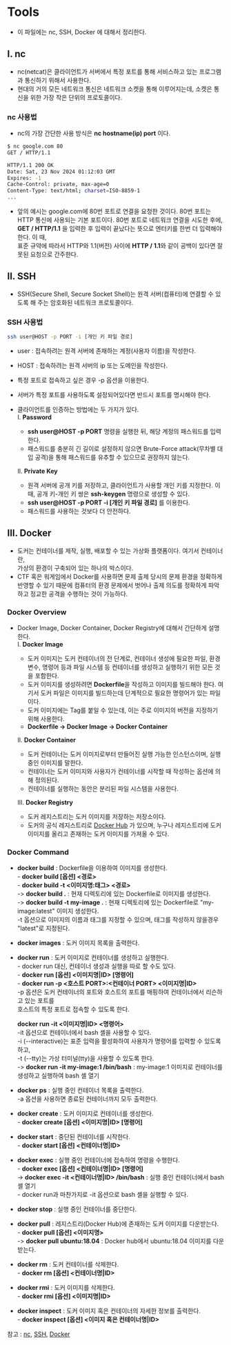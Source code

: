 # **Tools**
- 이 파일에는 nc, SSH, Docker 에 대해서 정리한다.

## **I. nc**
- nc(netcat)은 클라이언트가 서버에서 특정 포트를 통해 서비스하고 있는 프로그램과
통신하기 위해서 사용한다.
- 현대의 거의 모든 네트워크 통신은 네트워크 소켓을 통해 이루어지는데, 소켓은
통신을 위한 가장 작은 단위의 프로토콜이다.

### **nc 사용법**
- nc의 가장 간단한 사용 방식은 **nc hostname(ip) port** 이다.

```bash
$ nc google.com 80
GET / HTTP/1.1

HTTP/1.1 200 OK
Date: Sat, 23 Nov 2024 01:12:03 GMT
Expires: -1
Cache-Control: private, max-age=0
Content-Type: text/html; charset=ISO-8859-1
...
```

- 앞의 예시는 google.com에 80번 포트로 연결을 요청한 것이다.
80번 포트는 HTTP 통신에 사용되는 기본 포트이다.
80번 포트로 네트워크 연결을 시도한 후에, **GET / HTTP/1.1** 을 입력한
후 입력이 끝났다는 뜻으로 엔터키를 한번 더 입력해야 한다. 이 때,  
표준 규약에 따라서 HTTP와 1.1(버전) 사이에 **HTTP / 1.1**와 같이 공백이 있다면
잘못된 요청으로 간주한다.  

## **II. SSH**
- SSH(Secure Shell, Secure Socket Shell)는 원격 서버(컴퓨터)에 연결할 수 있도록 해 주는
암호화된 네트워크 프로토콜이다.

### **SSH 사용법**

```bash
ssh user@HOST -p PORT -i [개인 키 파일 경로]
```

- user : 접속하려는 원격 서버에 존재하는 계정(사용자 이름)을 작성한다.
- HOST : 접속하려는 원격 서버의 ip 또는 도메인을 작성한다.
- 특정 포트로 접속하고 싶은 경우 -p 옵션을 이용한다.
- 서버가 특정 포트를 사용하도록 설정되어있다면 반드시 포트를 명시해야 한다.  
- 클라이언트를 인증하는 방법에는 두 가지가 있다.  
  I. **Password**
  - **ssh user@HOST -p PORT** 명령을 실행한 뒤, 해당 계정의 패스워드를 입력한다.
  - 패스워드를 충분히 긴 길이로 설정하지 않으면 Brute-Force attack(무차별 대입 공격)을 통해
  패스워드를 유추할 수 있으므로 권장하지 않는다.

  II. **Private Key**
  - 원격 서버에 공개 키를 저장하고, 클라이언트가 사용할 개인 키를 지정한다. 이 때,
  공개 키-개인 키 쌍은 **ssh-keygen** 명령으로 생성할 수 있다.
  - **ssh user@HOST -p PORT -i [개인 키 파일 경로]** 를 이용한다.
  - 패스워드를 사용하는 것보다 더 안전하다.

## **III. Docker**
- 도커는 컨테이너를 제작, 실행, 배포할 수 있는 가상화 플랫폼이다. 여기서 컨테이너란,  
가상의 환경이 구축되어 있는 하나의 박스이다.
- CTF 혹은 워게임에서 Docker를 사용하면 문제 출제 당시의 문제 환경을 정확하게 반영할 수 있기 때문에
컴퓨터의 환경 문제에서 벗어나 출제 의도를 정확하게 파악하고 정교한 공격을 수행하는 것이 가능하다.  

### **Docker Overview**
- Docker Image, Docker Container, Docker Registry에 대해서 간단하게 설명한다.   
  I. **Docker Image**
  - 도커 이미지는 도커 컨테이너의 전 단계로, 컨테이너 생성에 필요한 파일, 환경 변수, 명령어 등과 파일 시스템 등
  컨테이너를 생성하고 실행하기 위한 모든 것을 포함한다.
  - 도커 이미지를 생성하려면 **Dockerfile**을 작성하고 이미지를 빌드해야 한다. 여기서 도커 파일은
  이미지를 빌드하는데 단계적으로 필요한 명령어가 있는 파일이다.
  - 도커 이미지에는 Tag를 붙일 수 있는데, 이는 주로 이미지의 버전을 지정하기 위해 사용한다.
  - **Dockerfile -> Docker Image -> Docker Container**

  II. **Docker Container**
  - 도커 컨테이너는 도커 이미지로부터 만들어진 실행 가능한 인스턴스이며, 실행 중인 이미지를 말한다.
  - 컨테이너는 도커 이미지와 사용자가 컨테이너를 시작할 때 작성하는 옵션에 의해 정의된다.
  - 컨테이너를 실행하는 동안은 분리된 파일 시스템을 사용한다.  

  III. **Docker Registry**
  - 도커 레지스트리는 도커 이미지를 저장하는 저장소이다.
  - 도커의 공식 레지스트리로 [Docker Hub](https://hub.docker.com/) 가 있으며, 누구나 레지스트리에
  도커 이미지를 올리고 존재하는 도커 이미지를 가져올 수 있다.

### **Docker Command**
- **docker build** : Dockerfile을 이용하여 이미지를 생성한다.  
  \- **docker build [옵션] <경로>**  
  \- **docker build -t <이미지명:태그> <경로>**  
  -> **docker build .** : 현재 디렉토리에 있는 Dockerfile로 이미지를 생성한다.  
  -> **docker build -t my-image .** : 현재 디렉토리에 있는 Dockerfile로 "my-image:latest" 이미지 생성한다.   
  \-t 옵션으로 이미지의 이름과 태그를 지정할 수 있으며, 태그를 작성하지 않을경우 "latest"로 지정된다.
 
- **docker images** : 도커 이미지 목록을 출력한다.

- **docker run** : 도커 이미지로 컨테이너를 생성하고 실행한다.  
  \- docker run 대신, 컨테이너 생성과 실행을 따로 할 수도 있다.  
  \- **docker run [옵션] <이미지명|ID> [명령어]**  
  \- **docker run -p <호스트 PORT>:<컨테이너 PORT> <이미지명|ID>**  
  \-p 옵션은 도커 컨테이너의 포트와 호스트의 포트를 매핑하여 컨테이너에서 리슨하고 있는 포트를  
  호스트의 특정 포트로 접속할 수 있도록 한다.

  **docker run -it <이미지명|ID> <명령어>**  
  \-it 옵션으로 컨테이너에서 bash 셸을 사용할 수 있다.  
  \-i (--interactive)는 표준 입력을 활성화하여 사용자가 명령어를 입력할 수 있도록 하고,  
  \-t (--tty)는 가상 터미널(tty)을 사용할 수 있도록 한다.  
  -> **docker run -it my-image:1 /bin/bash** : my-image:1 이미지로 컨테이너를 생성하고 실행하여 bash 셸 열기  

- **docker ps** : 실행 중인 컨테이너 목록을 출력한다.  
  \-a 옵션을 사용하면 종료된 컨테이너까지 모두 출력한다.

- **docker create** : 도커 이미지로 컨테이너를 생성한다.  
  \- **docker create [옵션] <이미지명|ID> [명령어]**

- **docker start** : 중단된 컨테이너를 시작한다.  
  \- **docker start [옵션] <컨테이너명|ID>**

- **docker exec** : 실행 중인 컨테이너에 접속하여 명령을 수행한다.  
  \- **docker exec [옵션] <컨테이너명|ID> [명령어]**   
  -> **docker exec -it <컨테이너명|ID> /bin/bash** : 실행 중인 컨테이너에서 bash 셸 열기  
  \- docker run과 마찬가지로 -it 옵션으로 bash 셸을 실행할 수 있다. 

- **docker stop** : 실행 중인 컨테이너를 중단한다.

- **docker pull** : 레지스트리(Docker Hub)에 존재하는 도커 이미지를 다운받는다.  
  \- **docker pull [옵션] <이미지명>**  
  -> **docker pull ubuntu:18.04** : Docker hub에서 ubuntu:18.04 이미지를 다운받는다.

- **docker rm** : 도커 컨테이너를 삭제한다.  
  \- **docker rm [옵션] <컨테이너명|ID>**

- **docker rmi** : 도커 이미지를 삭제한다.  
  \- **docker rmi [옵션] <이미지명|ID>**

- **docker inspect** : 도커 이미지 혹은 컨테이너의 자세한 정보를 출력한다.  
  \- **docker inspect [옵션] <이미지 혹은 컨테이너명|ID>**  


참고 : [nc](https://dreamhack.io/lecture/courses/456), [SSH](https://dreamhack.io/lecture/courses/457), [Docker](https://dreamhack.io/lecture/courses/459)


